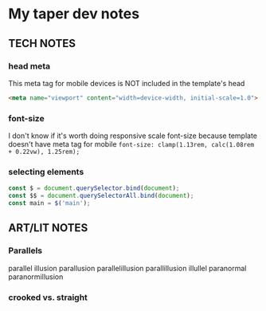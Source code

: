 # My taper dev notes

## TECH NOTES

### head meta
This meta tag for mobile devices is NOT included in the template's head
```html
<meta name="viewport" content="width=device-width, initial-scale=1.0">
```

### font-size
I don't know if it's worth doing responsive scale font-size because template doesn't have meta tag for mobile
`font-size: clamp(1.13rem, calc(1.08rem + 0.22vw), 1.25rem);`

### selecting elements

```js
const $ = document.querySelector.bind(document);
const $$ = document.querySelectorAll.bind(document);
const main = $('main');
```


## ART/LIT NOTES

### Parallels

parallel
illusion
parallusion
parallelillusion
parallillusion
illullel
paranormal
paranormillusion

### crooked vs. straight
